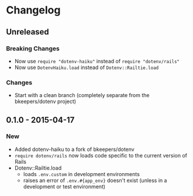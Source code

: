 # Changelog

## Unreleased

### Breaking Changes

* Now use `require "dotenv-haiku"` instead of `require "dotenv/rails"`
* Now use `DotenvHaiku.load` instead of `Dotenv::Railtie.load`

### Changes

* Start with a clean branch (completely separate from the bkeepers/dotenv project)

## 0.1.0 - 2015-04-17

### New

* Added dotenv-haiku to a fork of bkeepers/dotenv
* `require dotenv/rails` now loads code specific to the current version of Rails
* Dotenv::Railtie.load
  * loads `.env.custom` in development environments
  * raises an error of `.env.#{app_env}` doesn't exist (unless in a development or test environment)

